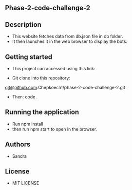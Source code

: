 ## Phase-2-code-challenge-2

## Description
- This website fetches data from db.json file in db folder.
- It then launches it in the web browser to display the bots.

## Getting started
- This project can accessed using this link:


- Git clone into this repository:

git@github.com:Chepkoech1/phase-2-code-challenge-2.git

- Then:  code .

## Running the application
- Run npm install
- then run npm start to open in the browser.

## Authors
- Sandra

## License

- MIT LICENSE

